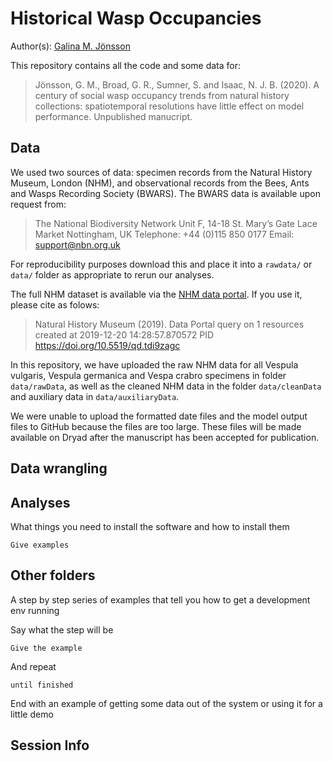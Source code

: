 # Historical Wasp Occupancies

Author(s): [Galina M. Jönsson](https://github.com/galinajonsson)

This repository contains all the code and some data for:

>Jönsson, G. M., Broad, G. R., Sumner, S. and Isaac, N. J. B. (2020). A century of social wasp occupancy trends from natural history collections: spatiotemporal resolutions have little effect on model performance.  Unpublished manucript. 


## Data
We used two sources of data: specimen records from the Natural History Museum, London (NHM), and observational records from the Bees, Ants and Wasps Recording Society (BWARS). The BWARS data is available upon request from:
>The National Biodiversity Network
Unit F, 14-18 St. Mary’s Gate
Lace Market
Nottingham, UK
Telephone: +44 (0)115 850 0177
Email: support@nbn.org.uk

For reproducibility purposes download this and place it into a `rawdata/` or `data/` folder as appropriate to rerun our analyses. 

The full NHM dataset is available via the [NHM data portal](https://data.nhm.ac.uk/doi/10.5519/qd.tdi9zagc). If you use it, please cite as folows: 
> Natural History Museum (2019). Data Portal query on 1 resources created at 2019-12-20 14:28:57.870572 PID https://doi.org/10.5519/qd.tdi9zagc

In this repository, we have uploaded the raw NHM data for all Vespula vulgaris, Vespula germanica and Vespa crabro specimens in folder `data/rawData`, as well as the cleaned NHM data in the folder `data/cleanData` and auxiliary data in `data/auxiliaryData`.

We were unable to upload the formatted date files and the model output files to GitHub because the files are too large. These files will be made available on Dryad after the manuscript has been accepted for publication. 

## Data wrangling


## Analyses

What things you need to install the software and how to install them

```
Give examples
```

## Other folders

A step by step series of examples that tell you how to get a development env running

Say what the step will be

```
Give the example
```

And repeat

```
until finished
```

End with an example of getting some data out of the system or using it for a little demo

## Session Info

